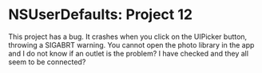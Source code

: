 # NSUserDefaults: Project 12
This project has a bug. It crashes when you click on the UIPicker button, throwing a SIGABRT warning. You cannot open the photo library in the app and I do not know if an outlet is the problem? I have checked and they all seem to be connected?
